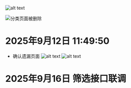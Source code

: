 <!--
 * @Description:
 * @Date: 2025-09-11 12:57:46
 * @LastEditTime: 2025-09-12 11:53:18
 * @FilePath: \blogSrc\source\_posts\工作学习日记\25年\9月\JZ记录,.md
-->
![alt text](image-1.png)

![分类页面被删除](image-2.png)

# 2025年9月12日 11:49:50
  + 确认遗漏页面
    ![alt text](image-4.png)
    ![alt text](image-5.png)

# 2025年9月16日 筛选接口联调

